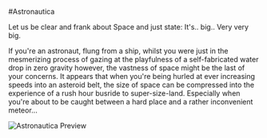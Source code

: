 #Astronautica

Let us be clear and frank about Space and just state: It's.. big.. Very very big. 

If you're an astronaut, flung from a ship, whilst you were just in the mesmerizing process of gazing at the playfulness of a self-fabricated water drop in zero gravity however, the vastness of space might be the last of your concerns. It appears that when you're being hurled at ever increasing speeds into an asteroid belt, the size of space can be compressed into the experience of a rush hour busride to super-size-land. Especially when you're about to be caught between a hard place and a rather inconvenient meteor...

![Astronautica Preview](https://i.ibb.co/35KNqJY/github-preview.png)
